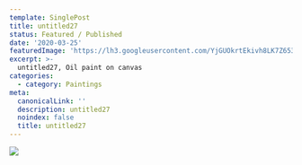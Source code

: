 ```yaml
---
template: SinglePost
title: untitled27
status: Featured / Published
date: '2020-03-25'
featuredImage: 'https://lh3.googleusercontent.com/YjGUOkrtEkivh8LK7Z653R4U3eWPaENJtDugMq3VpwQZcxaF4u-hFlWga5KtCfTz1vq8UfErZiBzT1rH16ZX2QOapCooIyXqiJ3E=w600'
excerpt: >-
  untitled27, Oil paint on canvas
categories:
  - category: Paintings
meta:
  canonicalLink: ''
  description: untitled27
  noindex: false
  title: untitled27
---
```

![](https://lh3.googleusercontent.com/YjGUOkrtEkivh8LK7Z653R4U3eWPaENJtDugMq3VpwQZcxaF4u-hFlWga5KtCfTz1vq8UfErZiBzT1rH16ZX2QOapCooIyXqiJ3E=w600)
